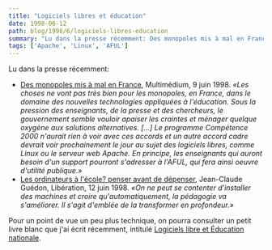 ```yaml
---
title: "Logiciels libres et éducation"
date: 1998-06-12
path: blog/1998/6/logiciels-libres-education
summary: "Lu dans la presse récemment: Des monopoles mis à mal en France, Multimédium, 9 juin 1998."
tags: ['Apache', 'Linux', 'AFUL']
---
```


<P>
Lu dans la presse récemment:
</P>

<UL>

<LI><A HREF="http://www.mmedium.com/cgi-bin/nouvelles.cgi?Id=1735">Des monopoles mis à mal en France</A>, Multimédium, 9 juin 1998.
<EM>«Les choses ne vont pas très bien pour les monopoles, en France, dans
le domaine des nouvelles technologies appliquées à l'éducation. Sous la
pression des enseignants, de la presse et des chercheurs, le gouvernement
semble vouloir apaiser les craintes et ménager quelque oxygène aux
solutions alternatives. [...]
Le programme Compétence 2000 n'aurait rien à voir avec ces accords et
un autre accord cadre devrait voir prochainement le jour au sujet des
logiciels libres, comme Linux ou le serveur web Apache. En principe, les
enseignants qui auront besoin d'un support pourront s'adresser à l'AFUL,
qui fera ainsi oeuvre d'utilité publique.»</EM>
<LI><A HREF="http://www.liberation.fr/multi/tribune/tri980612.html">Les ordinateurs à l'école?  penser avant de dépenser</A>,
Jean-Claude Guédon, Libération, 12 juin 1998.
<EM>«On ne peut se contenter d'installer des machines et croire
qu'automatiquement, la pédagogie va s'améliorer. Il s'agit d'emblée de
la transformer en profondeur.»</EM>
</UL>

<P>
Pour un point de vue un peu plus technique, on pourra consulter un
petit livre blanc que j'ai écrit récemment, intitulé
<A HREF="http://www.linux-center.org/articles/9806/menrt.html">Logiciels libre et Éducation nationale</A>.
</P>


